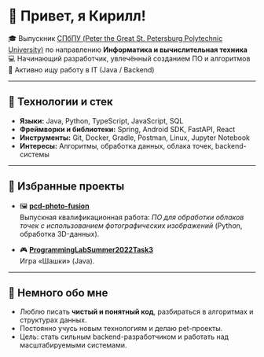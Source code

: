 # 👋 Привет, я Кирилл!

🎓 Выпускник [СПбПУ (Peter the Great St. Petersburg Polytechnic University)](https://english.spbstu.ru/) по направлению **Информатика и вычислительная техника**  
💻 Начинающий разработчик, увлечённый созданием ПО и алгоритмов  
🚀 Активно ищу работу в IT (Java / Backend)

---

## 🔧 Технологии и стек
- **Языки:** Java, Python, TypeScript, JavaScript, SQL  
- **Фреймворки и библиотеки:** Spring, Android SDK, FastAPI, React
- **Инструменты:** Git, Docker, Gradle, Postman, Linux, Jupyter Notebook  
- **Интересы:** Алгоритмы, обработка данных, облака точек, backend-системы  

---

## 📌 Избранные проекты
- 🖼️ **[pcd-photo-fusion](https://github.com/ristavor/pcd-photo-fusion)**  
  Выпускная квалификационная работа: *ПО для обработки облаков точек с использованием фотографических изображений* (Python, обработка 3D-данных).  

- 🎮 **[ProgrammingLabSummer2022Task3](https://github.com/ristavor/ProgrammingLabSummer2022Task3)**  
  Игра «Шашки» (Java).  

---

## 🌟 Немного обо мне
- Люблю писать **чистый и понятный код**, разбираться в алгоритмах и структурах данных.  
- Постоянно учусь новым технологиям и делаю pet-проекты.  
- Цель: стать сильным backend-разработчиком и работать над масштабируемыми системами.  

